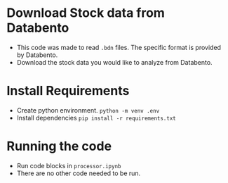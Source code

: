 # Download Stock data from Databento
- This code was made to read `.bdn` files. The specific format is provided by Databento.
- Download the stock data you would like to analyze from Databento.
# Install Requirements
- Create python environment. `python -m venv .env`
- Install dependencies `pip install -r requirements.txt`
# Running the code
- Run code blocks in `processor.ipynb`
- There are no other code needed to be run.
